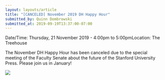 ```yaml
---
layout: layouts/article
title: "[CANCELED] November 2019 DH Happy Hour"
submitted_by: Quinn Dombrowski
submitted_at: 2019-09-19T13:37:00-07:00
---
```



Date/Time: Thursday, 21 November 2019 - 4:00pm to 5:00pmLocation: The Treehouse 

The November DH Happy Hour has been canceled due to the special meeting of the Faculty Senate about the future of the Stanford University Press. Please join us in January!


 

![](https://digitalhumanities.stanford.edu/sites/g/files/sbiybj8071/f/events/33868901248_e9c2374a64_z.jpg) 


